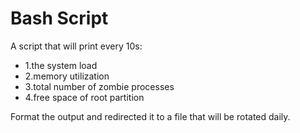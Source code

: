 # Bash Script
A script that will print every 10s:
<ul>
  <li>1.the system load</li>
  <li>2.memory utilization</li>
  <li>3.total number of zombie processes</li>
  <li>4.free space of root partition</li>
</ul>

Format the output and redirected it to a file that will be rotated daily.
